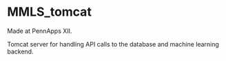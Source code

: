 # MMLS_tomcat

Made at PennApps XII.

Tomcat server for handling API calls to the database and machine learning backend.
